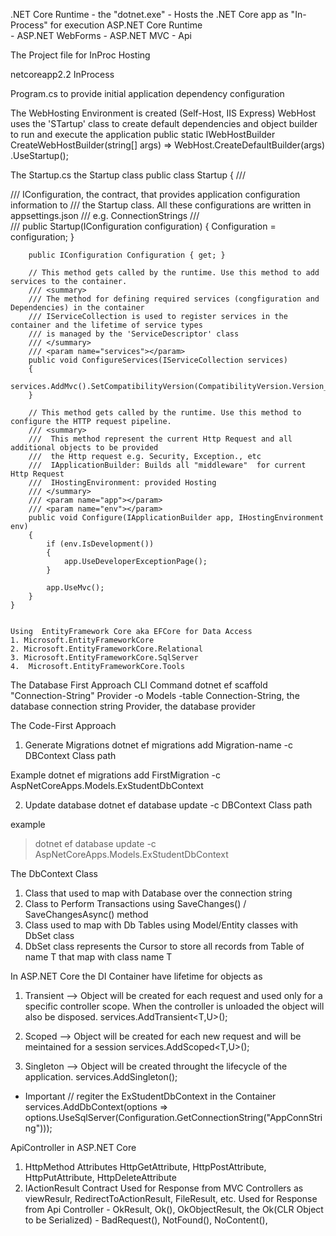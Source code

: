 ﻿.NET Core Runtime
	- the "dotnet.exe"
		- Hosts the .NET Core app as "In-Process" for execution
ASP.NET Core Runtime	
	- ASP.NET WebForms
	- ASP.NET MVC
	- Api
 
The Project file for InProc Hosting

  <PropertyGroup>
   <!--The Target Framework-->
    <TargetFramework>netcoreapp2.2</TargetFramework>
  <!--An Inprocess Hosting-->		
    <AspNetCoreHostingModel>InProcess</AspNetCoreHostingModel>
  </PropertyGroup>
 
  
Program.cs to provide initial application dependency configuration

The WebHosting Environment is created (Self-Host, IIS Express) WebHost uses the 'STartup' class to create default dependencies and object builder to
run and execute the application
        public static IWebHostBuilder CreateWebHostBuilder(string[] args) =>
            WebHost.CreateDefaultBuilder(args)
                .UseStartup<Startup>();

The Startup.cs the Startup class
  public class Startup
    {
        /// <summary>
        /// IConfiguration, the contract, that provides application configuration information to
        /// the Startup class. All these configurations are written in appsettings.json 
        /// e.g. ConnectionStrings
        /// </summary>
        /// <param name="configuration"></param>
        public Startup(IConfiguration configuration)
        {
            Configuration = configuration;
        }

        public IConfiguration Configuration { get; }

        // This method gets called by the runtime. Use this method to add services to the container.
        /// <summary>
        /// The method for defining required services (congfiguration and Dependencies) in the container
        /// IServiceCollection is used to register services in the container and the lifetime of service types
        /// is managed by the 'ServiceDescriptor' class
        /// </summary>
        /// <param name="services"></param>
        public void ConfigureServices(IServiceCollection services)
        {
            services.AddMvc().SetCompatibilityVersion(CompatibilityVersion.Version_2_2);
        }

        // This method gets called by the runtime. Use this method to configure the HTTP request pipeline.
        /// <summary>
        ///  This method represent the current Http Request and all additional objects to be provided
        ///  the Http request e.g. Security, Exception., etc
        ///  IApplicationBuilder: Builds all "middleware"  for current Http Request
        ///  IHostingEnvironment: provided Hosting
        /// </summary>
        /// <param name="app"></param>
        /// <param name="env"></param>
        public void Configure(IApplicationBuilder app, IHostingEnvironment env)
        {
            if (env.IsDevelopment())
            {
                app.UseDeveloperExceptionPage();
            }

            app.UseMvc();
        }
    }


    Using  EntityFramework Core aka EFCore for Data Access
    1. Microsoft.EntityFrameworkCore
    2. Microsoft.EntityFrameworkCore.Relational
    3. Microsoft.EntityFrameworkCore.SqlServer
    4.  Microsoft.EntityFrameworkCore.Tools

The Database First Approach
CLI Command
dotnet ef scaffold "Connection-String" Provider -o Models -table <LIST of Tables to be scaffolded>
Connection-String, the database connection string
Provider, the database provider 

The Code-First Approach
1. Generate Migrations
dotnet ef migrations add Migration-name -c DBContext Class path

Example
dotnet ef migrations add FirstMigration -c AspNetCoreApps.Models.ExStudentDbContext


2. Update database
dotnet ef  database update -c DBContext Class path

example

>dotnet ef database update -c AspNetCoreApps.Models.ExStudentDbContext

The DbContext Class
1. Class that used to map with Database over the connection string
2. Class to Perform Transactions using  SaveChanges() / SaveChangesAsync() method
3. Class used to map with Db Tables using Model/Entity classes with DbSet<T> class
4. DbSet<T> class represents the Cursor to store all records from Table of name T that map with class name T




In ASP.NET Core the DI Container have lifetime for objects as
1. Transient --> Object will be created for each request and used only for a specific controller scope. 
    When the controller is unloaded the object will also be disposed.
services.AddTransient<T,U>();

2. Scoped --> Object will be created for each new request and will be meintained for a session
services.AddScoped<T,U>();

3. Singleton --> Object will be created throught the lifecycle of the application.
services.AddSingleton<T>();

* Important
// regiter the ExStudentDbContext in the Container
            services.AddDbContext<ExStudentDbContext>(options => 
            options.UseSqlServer(Configuration.GetConnectionString("AppConnString")));

ApiController in ASP.NET Core
1. HttpMethod Attributes
    HttpGetAttribute, HttpPostAttribute, HttpPutAttribute, HttpDeleteAttribute
2. IActionResult Contract
    Used for Response from MVC Controllers as viewResulr, RedirectToActionResult,
            FileResult, etc.
    Used for Response from Api Controller
        - OkResult, Ok(), OkObjectResult, the Ok(CLR Object to be Serialized)
        - BadRequest(), NotFound(), NoContent(), 